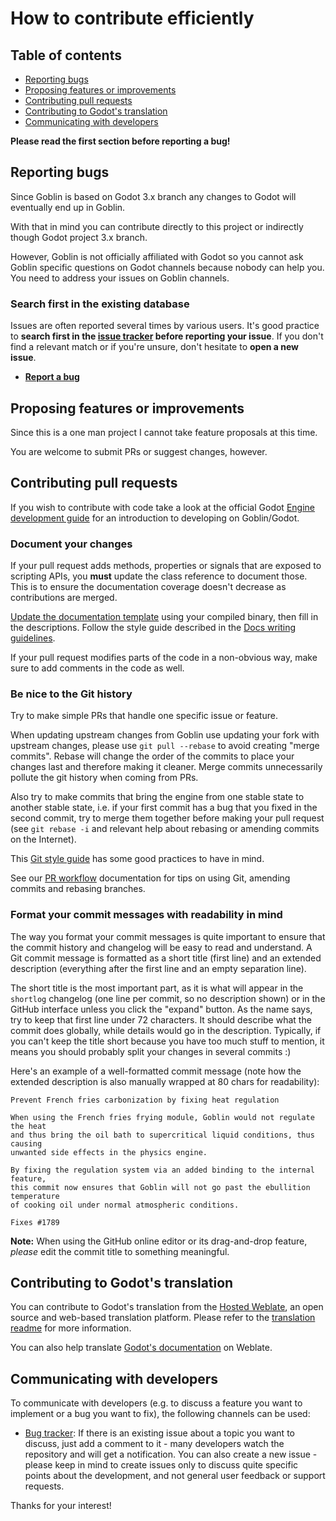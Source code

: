 # How to contribute efficiently

## Table of contents

- [Reporting bugs](#reporting-bugs)
- [Proposing features or improvements](#proposing-features-or-improvements)
- [Contributing pull requests](#contributing-pull-requests)
- [Contributing to Godot's translation](#contributing-to-godots-translation)
- [Communicating with developers](#communicating-with-developers)

**Please read the first section before reporting a bug!**

## Reporting bugs

Since Goblin is based on Godot 3.x branch any changes to Godot will eventually end up in Goblin.

With that in mind you can contribute directly to this project or indirectly though Godot project 3.x branch.

However, Goblin is not officially affiliated with Godot so you cannot ask Goblin specific questions on Godot channels because nobody can help you. You need to address your issues on Goblin channels. 

### Search first in the existing database

Issues are often reported several times by various users. It's good practice to
**search first in the [issue tracker](https://github.com/goblinengine/goblin/issues)
before reporting your issue**. If you don't find a relevant match or if you're
unsure, don't hesitate to **open a new issue**. 

- **[Report a bug](https://github.com/goblinengine/goblin/issues/new)**

## Proposing features or improvements

Since this is a one man project I cannot take feature proposals at this time.

You are welcome to submit PRs or suggest changes, however.

## Contributing pull requests

If you wish to contribute with code take a look at the official Godot 
[Engine development guide](https://docs.godotengine.org/en/latest/development/cpp/)
for an introduction to developing on Goblin/Godot.

### Document your changes

If your pull request adds methods, properties or signals that are exposed to
scripting APIs, you **must** update the class reference to document those.
This is to ensure the documentation coverage doesn't decrease as contributions
are merged.

[Update the documentation template](https://docs.godotengine.org/en/latest/community/contributing/updating_the_class_reference.html#updating-the-documentation-template)
using your compiled binary, then fill in the descriptions.
Follow the style guide described in the
[Docs writing guidelines](https://docs.godotengine.org/en/latest/community/contributing/docs_writing_guidelines.html).

If your pull request modifies parts of the code in a non-obvious way, make sure
to add comments in the code as well. 

### Be nice to the Git history

Try to make simple PRs that handle one specific issue or feature.

When updating upstream changes from Goblin use updating your fork with upstream changes, please use ``git pull --rebase``
to avoid creating "merge commits". Rebase will change the order of the commits to place your changes last and therefore making it cleaner. Merge commits unnecessarily pollute the git
history when coming from PRs.

Also try to make commits that bring the engine from one stable state to another
stable state, i.e. if your first commit has a bug that you fixed in the second
commit, try to merge them together before making your pull request (see ``git
rebase -i`` and relevant help about rebasing or amending commits on the
Internet).

This [Git style guide](https://github.com/agis-/git-style-guide) has some
good practices to have in mind.

See our [PR workflow](https://docs.godotengine.org/en/latest/community/contributing/pr_workflow.html)
documentation for tips on using Git, amending commits and rebasing branches.

### Format your commit messages with readability in mind

The way you format your commit messages is quite important to ensure that the
commit history and changelog will be easy to read and understand. A Git commit
message is formatted as a short title (first line) and an extended description
(everything after the first line and an empty separation line).

The short title is the most important part, as it is what will appear in the
`shortlog` changelog (one line per commit, so no description shown) or in the
GitHub interface unless you click the "expand" button. As the name says, try to
keep that first line under 72 characters. It should describe what the commit
does globally, while details would go in the description. Typically, if you
can't keep the title short because you have too much stuff to mention, it means
you should probably split your changes in several commits :)

Here's an example of a well-formatted commit message (note how the extended
description is also manually wrapped at 80 chars for readability):

```text
Prevent French fries carbonization by fixing heat regulation

When using the French fries frying module, Goblin would not regulate the heat
and thus bring the oil bath to supercritical liquid conditions, thus causing
unwanted side effects in the physics engine.

By fixing the regulation system via an added binding to the internal feature,
this commit now ensures that Goblin will not go past the ebullition temperature
of cooking oil under normal atmospheric conditions.

Fixes #1789
```

**Note:** When using the GitHub online editor or its drag-and-drop
feature, *please* edit the commit title to something meaningful. 

## Contributing to Godot's translation

You can contribute to Godot's translation from the [Hosted
Weblate](https://hosted.weblate.org/projects/godot-engine/godot), an open
source and web-based translation platform. Please refer to the [translation
readme](editor/translations/README.md) for more information.

You can also help translate [Godot's
documentation](https://hosted.weblate.org/projects/godot-engine/godot-docs/)
on Weblate.

## Communicating with developers

To communicate with developers (e.g. to discuss a feature you want to implement
or a bug you want to fix), the following channels can be used:

- [Bug tracker](https://github.com/goblinengine/goblin/issues): If there is an
  existing issue about a topic you want to discuss, just add a comment to it -
  many developers watch the repository and will get a notification. You can
  also create a new issue - please keep in mind to create issues only to
  discuss quite specific points about the development, and not general user
  feedback or support requests.

Thanks for your interest!
